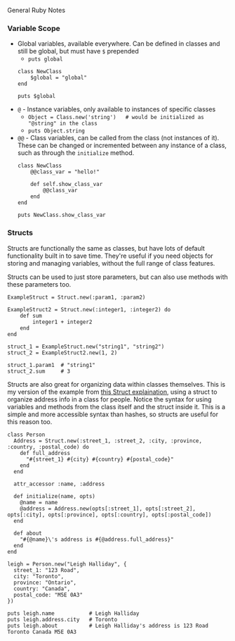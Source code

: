 General Ruby Notes

### Variable Scope

* Global variables, available everywhere. Can be defined in classes and still be global, but must have `$` prepended
    - `puts global`
    ```
    class NewClass
        $global = "global"
    end

    puts $global
    ```
* `@` - Instance variables, only available to instances of specific classes
    - `Object = Class.new('string')   # would be initialized as "@string" in the class`
    - `puts Object.string`
* `@@` - Class variables, can be called from the class (not instances of it). These can be changed or incremented between any instance of a class, such as through the `initialize` method.
    ```
    class NewClass
        @@class_var = "hello!"

        def self.show_class_var
            @@class_var
        end
    end

    puts NewClass.show_class_var
    ```



### Structs

Structs are functionally the same as classes, but have lots of default functionality built in to save time. They're useful if you need objects for storing and managing variables, without the full range of class features.

Structs can be used to just store parameters, but can also use methods with these parameters too.

```
ExampleStruct = Struct.new(:param1, :param2)

ExampleStruct2 = Struct.new(:integer1, :integer2) do
    def sum
        integer1 + integer2
    end
end

struct_1 = ExampleStruct.new("string1", "string2")
struct_2 = ExampleStruct2.new(1, 2)

struct_1.param1  # "string1"
struct_2.sum     # 3
```

Structs are also great for organizing data within classes themselves. This is my version of the example from [this Struct explaination](https://www.leighhalliday.com/ruby-struct), using a struct to organize address info in a class for people. Notice the syntax for using variables and methods from the class itself and the struct inside it. This is a simple and more accessible syntax than hashes, so structs are useful for this reason too.

```
class Person
  Address = Struct.new(:street_1, :street_2, :city, :province, :country, :postal_code) do
    def full_address
      "#{street_1} #{city} #{country} #{postal_code}"
    end
  end

  attr_accessor :name, :address

  def initialize(name, opts)
    @name = name
    @address = Address.new(opts[:street_1], opts[:street_2], opts[:city], opts[:province], opts[:country], opts[:postal_code])
  end

  def about
    "#{@name}\'s address is #{@address.full_address}"
  end
end

leigh = Person.new("Leigh Halliday", {
  street_1: "123 Road",
  city: "Toronto",
  province: "Ontario",
  country: "Canada",
  postal_code: "M5E 0A3"
})

puts leigh.name           # Leigh Halliday
puts leigh.address.city   # Toronto
puts leigh.about          # Leigh Halliday's address is 123 Road Toronto Canada M5E 0A3
```







